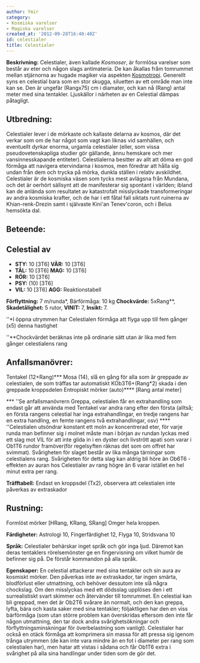 ```yaml
---
author: Ymir
category:
- Kosmiska varelser
- Magiska varelser
created_at: '2012-09-28T16:40:40Z'
id: celestialer
title: Celestialer
---
```

**Beskrivning:** Celestialer, även kallade <i>Kosmoser</i>, är formlösa varelser som består av eter och någon slags antimateria. De kan åkallas fråm tomrummet mellan stjärnorna av hugade magiker via aspekten [Kosmotropi]. Generellt syns en celestial bara som en stor skugga, siluetten av ett område man inte kan se. Den är ungefär (Rangx75) cm i diamater, och kan nå (Rang) antal meter med sina tentakler. Ljuskällor i närheten av en Celestial dämpas påtagligt.

## Utbredning:

Celestialer lever i de mörkaste och kallaste delarna av kosmos, där det verkar som om de har något som vagt kan liknas vid samhällen, och eventuellt dyrkar enorma, urgamla celestialer (eller, som vissa pseudovetenskapliga studier gör gällande, ännu hemskare och mer vansinnesskapande entiteter). Celestialerna besitter av allt att döma en god förmåga att navigera etervindarna i kosmos, men föredrar att hålla sig undan från dem och trycka på mörka, dunkla ställen i relativ avskildhet. Celestialer är de kosmiska väsen som tycks mest avlägsna från Mundana, och det är oerhört sällsynt att de manifesterar sig spontant i världen; ibland kan de anlända som resultatet av katastrofalt misslyckade transformeringar av andra kosmiska krafter, och de har i ett fåtal fall siktats runt ruinerna av Khian-renk-Drezin samt i självaste Kini'an Tenev'coron, och i Belus hemsökta dal.

## Beteende:

## Celestial av <Rang>

-   **STY:** 10 \[3T6\] **VÄR:** 10 \[3T6\]
-   **TÅL:** 10 \[3T6\] **MAG:** 10 \[3T6\]
-   **RÖR:** 10 \[3T6\]
-   **PSY:** (10) \[3T6\]
-   **VIL:** 10 \[3T6\] **AGG:** Reaktionstabell

**Förflyttning:** 7 m/runda\*, Bärförmåga: 10 kg **Chockvärde:** 5xRang\*\*, **Skadetålighet:** 5 rutor, **VINIT:** 7, **Insikt:** 7.

''\*I öppna utrymmen har Celestialen förmåga att flyga upp till fem gånger (x5) denna hastighet

''\*\*Chockvärdet beräknas inte på ordinarie sätt utan är lika med fem gånger celestialens rang

## Anfallsmanövrer:

Tentakel (12+Rang)\*\*\*
Mosa (14), slå en gång för alla som är greppade av celestialen, de som träffas tar automatiskt KOb3T6+(Rang\*2) skada i den greppade kroppsdelen
Entropiskt mörker (auto)\*\*\*\* \[Rang antal meter\]

\*\*\* ''Se anfallsmanövrern Greppa, celestialen får en extrahandling som endast går att använda med Tentakel var andra rang efter den första (alltså; en första rangens celestial har inga extrahandlingar, en tredje rangens har en extra handling, en femte rangens två extrahandlingar, osv)
\*\*\*\* ''Celestialen utsöndrar konstant ett moln av koncentrerad eter, för varje runda man befinner sig i molnet måste man i början av rundan lyckas med ett slag mot VIL för att inte glida in i en dyster och livstrött apati som varar i Ob1T6 rundor framöver(för regelsyften räknas det som om offret har svimmat). Svårigheten för slaget består av lika många tärningar som celestialens rang. Svårigheten för detta slag kan aldrig bli höre än Ob6T6 - effekten av auran hos Celestialer av rang högre än 6 varar istället en hel minut extra per rang.

**Träfftabell:** Endast en kroppsdel (Tx2), observera att celestialen inte påverkas av extraskador

## Rustning:

Formlöst mörker \[HRang, KRang, SRang\] Omger hela kroppen.

**Färdigheter:** Astrologi 10, Fingerfärdighet 12, Flyga 10, Stridsvana 10

**Språk:** Celestialer behärskar inget språk och gör inga ljud. Däremot kan deras tentaklers rörelsemönster ge en fingervisning om vilket humör de befinner sig på. De förstår kommandon på alla språk.

**Egenskaper:** En celestial attackerar med sina tentakler och sin aura av kosmiskt mörker. Den påverkas inte av extraskador, tar ingen smärta, blodförlust eller utmattning, och behöver dessutom inte slå några chockslag. Om den misslyckas med ett dödsslag upplöses den i ett surrealistiskt svart skimmer och återvänder till tomrummet. En celestial kan bli greppad, men det är Ob2T6 svårare än normalt, och den kan greppa, lyfta, bära och kasta saker med sina tentakler; följaktligen har den en viss bärförmåga (som utan större problem kan överskridas eftersom den inte får någon utmattning, den tar dock andra svårighetsökningar och förflyttningsminskningar för överbelastning som vanligt). Celestialer har också en otäck förmåga att komprimera sin massa för att pressa sig igenom trånga utrymmen (de kan inte vara mindre än en fot i diameter per rang som celestialen har), men hatar att vistas i sådana och får Ob1T6 extra i svårighet på alla sina handlingar under tiden som de gör det.

  [Kosmotropi]: Kosmotropi
